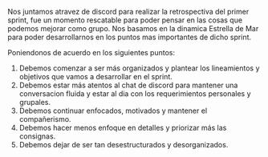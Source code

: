 
Nos juntamos atravez de discord para realizar la retrospectiva del primer sprint, fue un momento rescatable para poder pensar en las cosas que podemos mejorar como grupo.
Nos basamos en la dinamica Estrella de Mar para poder desarrollarnos en los puntos mas importantes de dicho sprint. 

   Poniendonos de acuerdo en los siguientes puntos:

1. Debemos comenzar a ser más organizados y plantear los lineamientos y objetivos que vamos a desarrollar en el sprint.
2. Debemos estar más atentos al chat de discord para mantener una conversacion fluida y estar al dia con los requerimientos personales y grupales.
3. Debemos continuar enfocados, motivados y mantener el compañerismo. 
4. Debemos hacer menos enfoque en detalles y priorizar más las consignas.
5. Debemos dejar de ser tan desestructurados y desorganizados.
